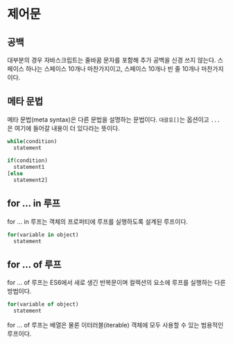# 제어문

## 공백

대부분의 경우 자바스크립트는 줄바꿈 문자를 포함해 추가 공백을 신경 쓰지 않는다. 스페이스 하나는 스페이스 10개나 마찬가지이고, 스페이스 10개나 빈 줄
10개나 마찬가지이다.

## 메타 문법

메타 문법(meta syntax)은 다른 문법을 설명하는 문법이다. `대괄호[]`는 옵션이고 `...`은 여기에 들어갈 내용이 더 있다라는 뜻이다.

```javascript
while(condition)
  statement
  
if(condition)
  statement1
[else 
  statement2]
```

## for ... in 루프

for ... in 루프는 객체의 프로퍼티에 루프를 실행하도록 설계된 루프이다.

```javascript
for(variable in object)
  statement
```

## for ... of 루프

for ... of 루프는 ES6에서 새로 생긴 반복문이며 컬렉션의 요소에 루프를 실행하는 다른 방법이다.

```javascript
for(variable of object)
  statement
```

for ... of 루프는 배열은 물론 이터러블(iterable) 객체에 모두 사용할 수 있는 범용적인 루프이다.
